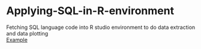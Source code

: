 # Applying-SQL-in-R-environment
Fetching SQL language code into R studio environment to do data extraction and data plotting
<br />
[Example](https://github.com/JackChu03/Applying-SQL-in-R-environment/blob/main/Jack%20Chu's%20SQL:%20R%20Data%20Wrangling/dwp2.R)
